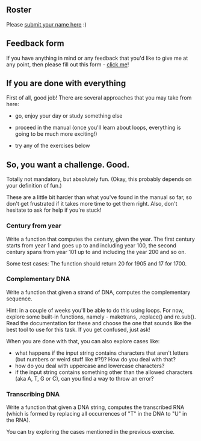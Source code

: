 <h2> Roster </h2>
Please <a href="https://jucirkm.typeform.com/to/Yk9bJI">submit your name here</a> :)

<h2>Feedback form</h2>
If you have anything in mind or any feedback that you'd like to give me at any point, then please fill out this form - <a href="https://jucirkm.typeform.com/to/WHT5Dm">click me</a>!

<h2>If you are done with everything</h2>
First of all, good job! There are several approaches that you may take from here: 

- go, enjoy your day or study something else

- proceed in the manual (once you'll learn about loops, everything is going to be much more exciting!)

- try any of the exercises below

<h2>So, you want a challenge. Good.</h2>
Totally not mandatory, but absolutely fun. (Okay, this probably depends on your definition of fun.)

These are a little bit harder than what you've found in the manual so far, so don't get frustrated if it takes more time to get them right. Also, don't hesitate to ask for help if you're stuck!

<h3>Century from year</h3>
Write a function that computes the century, given the year.
The first century starts from year 1 and goes up to and including year 100, the second century spans from year 101 up to and including the year 200 and so on.

Some test cases:
The function should return 20 for 1905 and 17 for 1700.

<h3>Complementary DNA</h3>
Write a function that given a strand of DNA, computes the complementary sequence.

Hint: in a couple of weeks you'll be able to do this using loops. For now, explore some built-in functions, namely - maketrans, .replace() and re.sub(). Read the documentation for these and choose the one that sounds like the best tool to use for this task. If you get confused, just ask!

When you are done with that, you can also explore cases like:
- what happens if the input string contains characters that aren't letters (but numbers or weird stuff like #?!)? How do you deal with that?
- how do you deal with uppercase and lowercase characters?
- if the input string contains something other than the allowed characters (aka A, T, G or C), can you find a way to throw an error? 

<h3>Transcribing DNA</h3>
Write a function that given a DNA string, computes the transcribed RNA (which is formed by replacing all occurrences of "T" in the DNA to "U" in the RNA).

You can try exploring the cases mentioned in the previous exercise.





